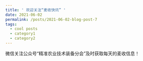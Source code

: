 ```yaml
---
title: ' 欢迎关注“麦收快讯” '
date: 2021-06-02
permalink: /posts/2021-06-02-blog-post-7
tags:
  - cool posts
  - category1
  - category2
---
```



微信关注公众号“精准农业技术装备分会”及时获取每天的麦收信息！

